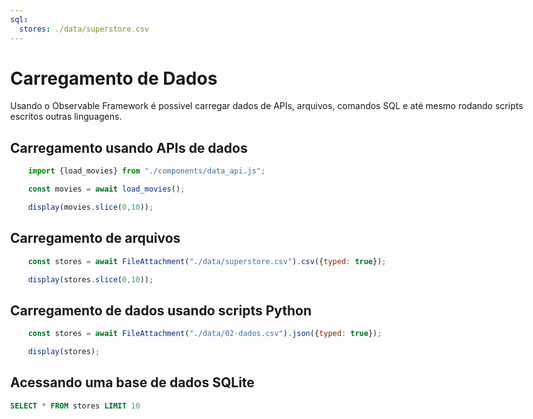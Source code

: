 ```yaml
---
sql:
  stores: ./data/superstore.csv
---
```



<style>
    body, div, p, li, ol { max-width: none; }
</style>


# Carregamento de Dados

Usando o Observable Framework é possivel carregar dados de APIs, arquivos, comandos SQL e até mesmo rodando scripts escritos outras linguagens.


## Carregamento usando APIs de dados

```js
    import {load_movies} from "./components/data_api.js";

    const movies = await load_movies();

    display(movies.slice(0,10));
```

## Carregamento de arquivos

```js
    const stores = await FileAttachment("./data/superstore.csv").csv({typed: true});

    display(stores.slice(0,10));
```

## Carregamento de dados usando scripts Python

```js
    const stores = await FileAttachment("./data/02-dados.csv").json({typed: true});

    display(stores);
```

## Acessando uma base de dados SQLite

```sql
SELECT * FROM stores LIMIT 10
```



